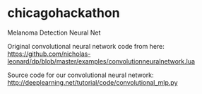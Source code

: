 # chicagohackathon
Melanoma Detection Neural Net

Original convolutional neural network code from here: https://github.com/nicholas-leonard/dp/blob/master/examples/convolutionneuralnetwork.lua

Source code for our convolutional neural network:
http://deeplearning.net/tutorial/code/convolutional_mlp.py

